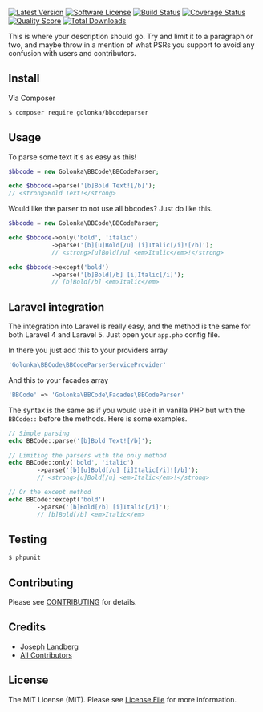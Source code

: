 [![Latest Version](https://img.shields.io/github/release/golonka/bbcodeparser.svg?style=flat-square)](https://github.com/golonka/bbcodeparser/releases)
[![Software License](https://img.shields.io/badge/license-MIT-brightgreen.svg?style=flat-square)](LICENSE.md)
[![Build Status](https://img.shields.io/travis/golonka/BBCodeParser/master.svg?style=flat-square)](https://travis-ci.org/golonka/BBCodeParser)
[![Coverage Status](https://img.shields.io/scrutinizer/coverage/g/golonka/bbcodeparser/master.svg?style=flat-square)](https://scrutinizer-ci.com/g/golonka/bbcodeparser/code-structure)
[![Quality Score](https://img.shields.io/scrutinizer/g/golonka/bbcodeparser/master.svg?style=flat-square)](https://scrutinizer-ci.com/g/golonka/bbcodeparser)
[![Total Downloads](https://img.shields.io/packagist/dt/golonka/bbcodeparser.svg?style=flat-square)](https://packagist.org/packages/golonka/bbcodeparser)

This is where your description should go. Try and limit it to a paragraph or two, and maybe throw in a mention of what
PSRs you support to avoid any confusion with users and contributors.

## Install

Via Composer

``` bash
$ composer require golonka/bbcodeparser
```

## Usage
To parse some text it's as easy as this!
``` php
$bbcode = new Golonka\BBCode\BBCodeParser;

echo $bbcode->parse('[b]Bold Text![/b]');
// <strong>Bold Text!</strong>
```
Would like the parser to not use all bbcodes? Just do like this.
``` php
$bbcode = new Golonka\BBCode\BBCodeParser;

echo $bbcode->only('bold', 'italic')
            ->parse('[b][u]Bold[/u] [i]Italic[/i]![/b]');
            // <strong>[u]Bold[/u] <em>Italic</em>!</strong>

echo $bbcode->except('bold')
            ->parse('[b]Bold[/b] [i]Italic[/i]');
            // [b]Bold[/b] <em>Italic</em>
```

## Laravel integration
The integration into Laravel is really easy, and the method is the same for both Laravel 4 and Laravel 5.
Just open your ``app.php`` config file.

In there you just add this to your providers array
``` php
'Golonka\BBCode\BBCodeParserServiceProvider'
```

And this to your facades array
``` php
'BBCode' => 'Golonka\BBCode\Facades\BBCodeParser'
```

The syntax is the same as if you would use it in vanilla PHP but with the ``BBCode::`` before the methods.
Here is some examples.
``` php
// Simple parsing
echo BBCode::parse('[b]Bold Text![/b]');

// Limiting the parsers with the only method
echo BBCode::only('bold', 'italic')
        ->parse('[b][u]Bold[/u] [i]Italic[/i]![/b]');
        // <strong>[u]Bold[/u] <em>Italic</em>!</strong>

// Or the except method
echo BBCode::except('bold')
        ->parse('[b]Bold[/b] [i]Italic[/i]');
        // [b]Bold[/b] <em>Italic</em>
```

## Testing

``` bash
$ phpunit
```

## Contributing

Please see [CONTRIBUTING](CONTRIBUTING.md) for details.

## Credits

- [Joseph Landberg](https://github.com/golonka)
- [All Contributors](../../contributors)

## License

The MIT License (MIT). Please see [License File](LICENSE.md) for more information.
